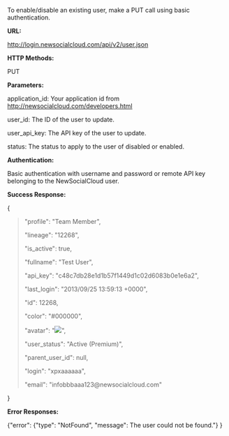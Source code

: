 To enable/disable an existing user, make a PUT call using basic authentication.

**URL:**

http://login.newsocialcloud.com/api/v2/user.json

**HTTP Methods:**

PUT

**Parameters:**

<p>application_id: Your application id from <a href='http://newsocialcloud.com/developers.html'>http://newsocialcloud.com/developers.html</a></p>
<p>user_id: The ID of the user to update.</p>
<p>user_api_key: The API key of the user to update.</p>
<p>status: The status to apply to the user of disabled or enabled.</p>

**Authentication:**

Basic authentication with username and password or remote API key belonging to the NewSocialCloud user.

**Success Response:**

{
> <p>"profile": "Team Member",</p>
> <p>"lineage": "12268",</p>
> <p>"is_active": true,</p>
> <p>"fullname": "Test User",</p>
> <p>"api_key": "c48c7db28e1d1b57f1449d1c02d6083b0e1e6a2",</p>
> <p>"last_login": "2013/09/25 13:59:13 +0000",</p>
> <p>"id": 12268,</p>
> <p>"color": "#000000",</p>
> <p>"avatar": "<img src='http://www.gravatar.com/avatar/4b13c1a4f17c731280e51faead7bc1f3?s=55&d=http://newsocialcloud.com/images/silhouette.png' />",</p>
> <p>"user_status": "Active (Premium)",</p>
> <p>"parent_user_id": null,</p>
> <p>"login": "xpxaaaaaa",</p>
> <p>"email": "infobbbaaa123@newsocialcloud.com"</p>
}

**Error Responses:**

{"error": {"type": "NotFound", "message": The user could not be found."} }